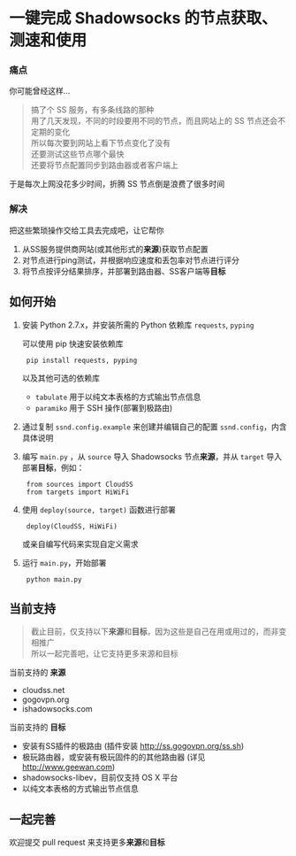 # 一键完成 Shadowsocks 的节点获取、测速和使用

### 痛点

你可能曾经这样...

> 搞了个 SS 服务，有多条线路的那种    
> 用了几天发现，不同的时段要用不同的节点，而且网站上的 SS 节点还会不定期的变化    
> 所以每次要到网站上看下节点变化了没有    
> 还要测试这些节点哪个最快    
> 还要将节点配置同步到路由器或者客户端上    

于是每次上网没花多少时间，折腾 SS 节点倒是浪费了很多时间

### 解决

把这些繁琐操作交给工具去完成吧，让它帮你

1. 从SS服务提供商网站(或其他形式的**来源**)获取节点配置
2. 对节点进行ping测试，并根据响应速度和丢包率对节点进行评分
3. 将节点按评分结果排序，并部署到路由器、SS客户端等**目标**

## 如何开始

1. 安装 Python 2.7.x，并安装所需的 Python 依赖库 `requests`, `pyping`

	可以使用 pip 快速安装依赖库

		pip install requests, pyping

	以及其他可选的依赖库
	
	* `tabulate` 用于以纯文本表格的方式输出节点信息
	* `paramiko` 用于 SSH 操作(部署到极路由)

2. 通过复制 `ssnd.config.example` 来创建并编辑自己的配置 `ssnd.config`，内含具体说明

3. 编写 `main.py` ，从 `source` 导入 Shadowsocks 节点**来源**，并从 `target` 导入部署**目标**，例如：

		from sources import CloudSS
		from targets import HiWiFi

5. 使用 `deploy(source, target)` 函数进行部署

		deploy(CloudSS, HiWiFi)
		
	或亲自编写代码来实现自定义需求

6. 运行 `main.py`，开始部署

		python main.py

## 当前支持

> 截止目前，仅支持以下**来源**和**目标**，因为这些是自己在用或用过的，而非变相推广  
> 所以一起完善吧，让它支持更多来源和目标

当前支持的 **来源**

* cloudss.net
* gogovpn.org
* ishadowsocks.com

当前支持的 **目标**

* 安装有SS插件的极路由 (插件安装 http://ss.gogovpn.org/ss.sh)
* 极玩路由器，或安装有极玩固件的的其他路由器 (详见 http://www.geewan.com)
* shadowsocks-libev，目前仅支持 OS X 平台
* 以纯文本表格的方式输出节点信息

## 一起完善

欢迎提交 pull request 来支持更多**来源**和**目标**


